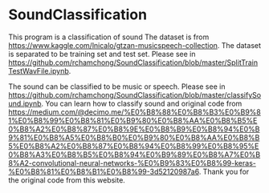 # SoundClassification
This program is a classification of sound
The dataset is from https://www.kaggle.com/lnicalo/gtzan-musicspeech-collection.
The dataset is separated to be training set and test set. Please see in https://github.com/rchamchong/SoundClassification/blob/master/SplitTrainTestWavFile.ipynb.

The sound can be classified to be music or speech. Please see in https://github.com/rchamchong/SoundClassification/blob/master/classifySound.ipynb.
You can learn how to classify sound and original code from https://medium.com/@decimo.me/%E0%B8%88%E0%B8%B3%E0%B9%81%E0%B8%99%E0%B8%81%E0%B9%80%E0%B8%AA%E0%B8%B5%E0%B8%A2%E0%B8%87%E0%B8%9E%E0%B8%B9%E0%B8%94%E0%B9%81%E0%B8%A5%E0%B8%B0%E0%B9%80%E0%B8%AA%E0%B8%B5%E0%B8%A2%E0%B8%87%E0%B8%94%E0%B8%99%E0%B8%95%E0%B8%A3%E0%B8%B5%E0%B8%94%E0%B9%89%E0%B8%A7%E0%B8%A2-convolutional-neural-networks-%E0%B9%83%E0%B8%99-keras-%E0%B8%81%E0%B8%B1%E0%B8%99-3d52120987a6.
Thank you for the original code from this website.
